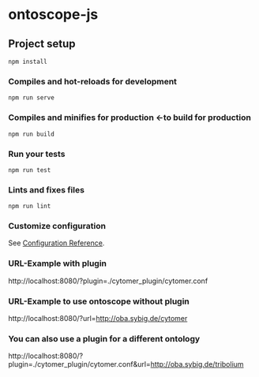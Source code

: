 # ontoscope-js

## Project setup
```
npm install
```

### Compiles and hot-reloads for development
```
npm run serve
```

### Compiles and minifies for production <-to build for production
```
npm run build
```

### Run your tests
```
npm run test
```

### Lints and fixes files
```
npm run lint
```

### Customize configuration
See [Configuration Reference](https://cli.vuejs.org/config/).

### URL-Example with plugin

http://localhost:8080/?plugin=./cytomer_plugin/cytomer.conf

### URL-Example to use ontoscope without plugin

http://localhost:8080/?url=http://oba.sybig.de/cytomer

### You can also use a plugin for a different ontology

http://localhost:8080/?plugin=./cytomer_plugin/cytomer.conf&url=http://oba.sybig.de/tribolium